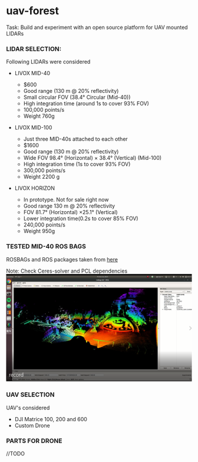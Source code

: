 # uav-forest

Task: Build and experiment with an open source platform for UAV mounted LIDARs

### LIDAR SELECTION:

Following LIDARs were considered
- LIVOX MID-40
  - $600
  - Good range (130 m @ 20% reflectivity)
  - Small circular FOV (38.4° Circular (Mid-40))
  - High integration time (around 1s to cover 93% FOV)
  - 100,000 points/s
  - Weight 760g
  
- LIVOX MID-100
  - Just three MID-40s attached to each other
  - $1600
  - Good range (130 m @ 20% reflectivity)
  - Wide FOV 98.4° (Horizontal) × 38.4° (Vertical) (Mid-100)
  - High integration time (1s to cover 93% FOV)
  - 300,000 points/s
  - Weight 2200 g

- LIVOX HORIZON
  - In prototype. Not for sale right now
  - Good range 130 m @ 20% reflectivity
  - FOV 81.7° (Horizontal) ×25.1° (Vertical)
  - Lower integration time(0.2s to cover 85% FOV)
  - 240,000 points/s
  - Weight 950g

### TESTED MID-40 ROS BAGS
ROSBAGs and ROS packages taken from [here](https://github.com/hku-mars/loam_livox)

Note: Check Ceres-solver and PCL dependencies
![ROS BAG](/MID-40%20%20ROS%20BAG.png)


### UAV SELECTION

UAV's considered

- DJI Matrice 100, 200 and 600
- Custom Drone

### PARTS FOR DRONE

//TODO
